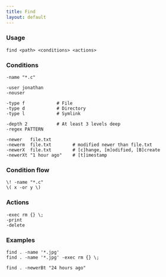 ```yaml
---
title: Find
layout: default
---
```


### Usage

    find <path> <conditions> <actions>

### Conditions

    -name "*.c"

    -user jonathan
    -nouser

    -type f            # File
    -type d            # Directory
    -type l            # Symlink

    -depth 2           # At least 3 levels deep
    -regex PATTERN

    -newer   file.txt
    -newerm  file.txt        # modified newer than file.txt
    -newerX  file.txt        # [c]hange, [m]odified, [B]create
    -newerXt "1 hour ago"    # [t]imestamp

### Condition flow

    \! -name "*.c"
    \( x -or y \)

### Actions

    -exec rm {} \;
    -print
    -delete

### Examples

    find . -name '*.jpg'
    find . -name '*.jpg' -exec rm {} \;

    find . -newerBt "24 hours ago"

